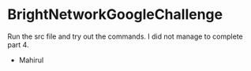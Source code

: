 # BrightNetworkGoogleChallenge

Run the src file and try out the commands. I did not manage to complete part 4.

- Mahirul
